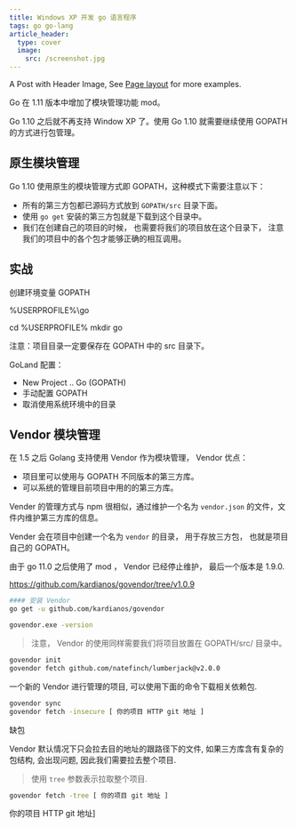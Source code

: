 ```yaml
---
title: Windows XP 开发 go 语言程序
tags: go go-lang
article_header:
  type: cover
  image:
    src: /screenshot.jpg
---
```


A Post with Header Image, See [Page layout](https://tianqi.name/jekyll-TeXt-theme/samples.html#page-layout) for more examples.

<!--more-->

Go 在 1.11 版本中增加了模块管理功能 mod。 

Go 1.10 之后就不再支持 Window XP 了。使用 Go 1.10 就需要继续使用 GOPATH 的方式进行包管理。

## 原生模块管理

Go 1.10 使用原生的模块管理方式即 GOPATH，这种模式下需要注意以下：

- 所有的第三方包都已源码方式放到 `GOPATH/src` 目录下面。
- 使用 `go get` 安装的第三方包就是下载到这个目录中。
- 我们在创建自己的项目的时候， 也需要将我们的项目放在这个目录下， 注意我们的项目中的各个包才能够正确的相互调用。

## 实战

创建环境变量 GOPATH

%USERPROFILE%\go

cd %USERPROFILE%
mkdir go

注意：项目目录一定要保存在 GOPATH 中的 src 目录下。


GoLand 配置：

- New Project .. Go (GOPATH)
- 手动配置 GOPATH
- 取消使用系统环境中的目录

## Vendor 模块管理

在 1.5 之后 Golang 支持使用 Vendor 作为模块管理， Vendor 优点：

- 项目里可以使用与 GOPATH 不同版本的第三方库。
- 可以系统的管理目前项目中用的的第三方库。

Vender 的管理方式与 npm 很相似，通过维护一个名为 `vendor.json` 的文件，文件内维护第三方库的信息。

Vender 会在项目中创建一个名为 `vendor` 的目录， 用于存放三方包， 也就是项目自己的 GOPATH。

由于 go 11.0 之后使用了 mod ， Vendor 已经停止维护， 最后一个版本是 1.9.0.

<https://github.com/kardianos/govendor/tree/v1.0.9>

```bash
#### 安装 Vendor
go get -u github.com/kardianos/govendor

govendor.exe -version

```

> 注意， Vendor 的使用同样需要我们将项目放置在	GOPATH/src/ 目录中。

```bash
govendor init
govendor fetch github.com/natefinch/lumberjack@v2.0.0
```

一个新的 Vendor 进行管理的项目, 可以使用下面的命令下载相关依赖包.

```bash
govendor sync
govendor fetch -insecure [ 你的项目 HTTP git 地址 ]
```

缺包

Vendor 默认情况下只会拉去目的地址的跟路径下的文件, 如果三方库含有复杂的包结构, 会出现问题, 因此我们需要拉去整个项目.

> 使用 `tree` 参数表示拉取整个项目.

```bash
govendor fetch -tree [ 你的项目 git 地址 ]
```
你的项目 HTTP git 地址]


